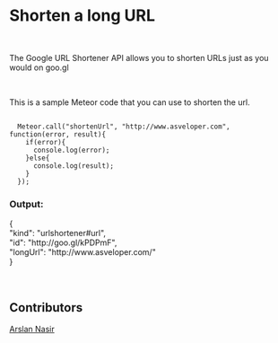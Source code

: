 <h1>Shorten a long URL</h1><br>
<p>The Google URL Shortener API allows you to shorten URLs just as you would on goo.gl</p><br>

<p>This is a sample Meteor code that you can use to shorten the url.</p>
<code>
  Meteor.call("shortenUrl", "http://www.asveloper.com", function(error, result){
    if(error){
      console.log(error);
    }else{
      console.log(result);
    }
  });
</code>

<h3>Output:</h3>
<p>
  {<br>
   "kind": "urlshortener#url",<br>
   "id": "http://goo.gl/kPDPmF",<br>
   "longUrl": "http://www.asveloper.com/"<br>
  }
</p>

<br>

<h2>Contributors</h2>
<a href="https://github.com/asveloper">Arslan Nasir</a>
